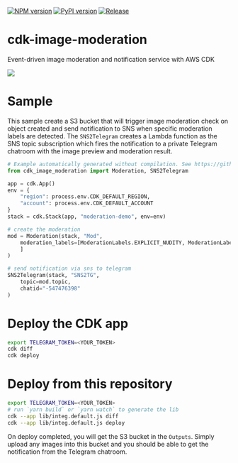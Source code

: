 [![NPM version](https://badge.fury.io/js/cdk-image-moderation.svg)](https://badge.fury.io/js/cdk-image-moderation)
[![PyPI version](https://badge.fury.io/py/cdk-image-moderation.svg)](https://badge.fury.io/py/cdk-image-moderation)
[![Release](https://github.com/pahud/cdk-image-moderation/actions/workflows/release.yml/badge.svg)](https://github.com/pahud/cdk-image-moderation/actions/workflows/release.yml)

# cdk-image-moderation

Event-driven image moderation and notification service with AWS CDK

![](images/cdk-image-moderation2.svg)

# Sample

This sample create a S3 bucket that will trigger image moderation check on object created and send notification to SNS when specific moderation labels are detected. The `SNS2Telegram` creates a Lambda function as the SNS topic subscription which fires the notification to a private Telegram chatroom with the image preview and moderation result.

```python
# Example automatically generated without compilation. See https://github.com/aws/jsii/issues/826
from cdk_image_moderation import Moderation, SNS2Telegram

app = cdk.App()
env = {
    "region": process.env.CDK_DEFAULT_REGION,
    "account": process.env.CDK_DEFAULT_ACCOUNT
}
stack = cdk.Stack(app, "moderation-demo", env=env)

# create the moderation
mod = Moderation(stack, "Mod",
    moderation_labels=[ModerationLabels.EXPLICIT_NUDITY, ModerationLabels.DRUGS, ModerationLabels.TOBACCO, ModerationLabels.ALCOHOL, ModerationLabels.VIOLENCE, ModerationLabels.RUDE_GESTURES
    ]
)

# send notification via sns to telegram
SNS2Telegram(stack, "SNS2TG",
    topic=mod.topic,
    chatid="-547476398"
)
```

# Deploy the CDK app

```sh
export TELEGRAM_TOKEN=<YOUR_TOKEN>
cdk diff
cdk deploy
```

# Deploy from this repository

```sh
export TELEGRAM_TOKEN=<YOUR_TOKEN>
# run `yarn build` or `yarn watch` to generate the lib
cdk --app lib/integ.default.js diff
cdk --app lib/integ.default.js deploy
```

On deploy completed, you will get the S3 bucket in the `Outputs`. Simply upload any images into this bucket and you should be able to get the notification from the Telegram chatroom.
